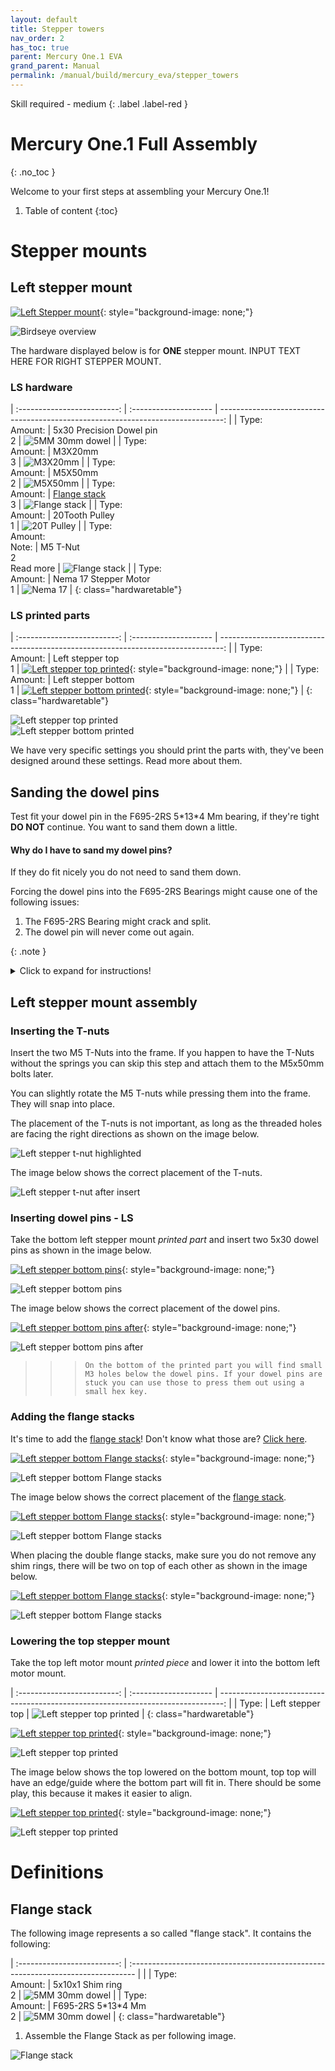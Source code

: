 ```yaml
---
layout: default
title: Stepper towers
nav_order: 2
has_toc: true
parent: Mercury One.1 EVA
grand_parent: Manual
permalink: /manual/build/mercury_eva/stepper_towers
---
```

Skill required - medium
{: .label .label-red }

# Mercury One.1 Full Assembly
{: .no_toc }

Welcome to your first steps at assembling your Mercury One.1!

1. Table of content
{:toc}

# Stepper mounts

## Left stepper mount
[![Left Stepper mount](../../../assets/images/instructions/stepper_mounts_left.png)](#lightbox__item_1){: style="background-image: none;"}

<div onclick="location.href='#left-stepper-mount';"  id="lightbox__item_1"  class="lightbox__item">
    <div class="lightbox__content">
    <div class="lightbox__titlebar"></div>
        <a href="#left-stepper-mount" class="close"></a>
        <img src="../../../assets/images/instructions/stepper_mounts_left.png" alt="Birdseye overview">
    </div>
</div>

The hardware displayed below is for __ONE__ stepper mount. INPUT TEXT HERE FOR RIGHT STEPPER MOUNT.

### LS hardware

| :-------------------------: | :--------------------       | -------------------------------------------------------------------------------: |
| Type:<br>Amount: | 5x30 Precision Dowel pin<br>2          |     ![5MM 30mm dowel](../../../assets/images/instructions/5x30_dowel_pin.png) |
| Type:<br>Amount: | M3X20mm<br>3                           |     ![M3X20mm](../../../assets/images/instructions/m3x20.png) |
| Type:<br>Amount: | M5X50mm<br>2                           |     ![M5X50mm](../../../assets/images/instructions/m5x50.png) |
| Type:<br>Amount: | [Flange stack](#flange-stack)<br>3     | ![Flange stack](../../../assets/images/instructions/flange_stack.png) |
| Type:<br>Amount: | 20Tooth Pulley<br>1          |     ![20T Pulley](../../../assets/images/instructions/20t_pulley.png) |
| Type:<br>Amount:<br>Note: | M5 T-Nut<br>2<br>Read more    | ![Flange stack](../../../assets/images/instructions/m5_rollin_tnut.png) |
| Type:<br>Amount: | Nema 17 Stepper Motor<br>1                            | ![Nema 17](../../../assets/images/instructions/nema17.png) |
{: class="hardwaretable"}

### LS printed parts

| :-------------------------: | :--------------------       | -------------------------------------------------------------------------------: |
| Type:<br>Amount: | Left stepper top<br>1        |     [![Left stepper top printed](../../../assets/images/instructions/printer_stepper_left_top.png)](#lightbox__item_2){: style="background-image: none;"} |
| Type:<br>Amount: | Left stepper bottom<br>1     |     [![Left stepper bottom printed](../../../assets/images/instructions/printed_stepper_left_bottom.png)](#lightbox__item_3){: style="background-image: none;"} |
{: class="hardwaretable"}

<div onclick="location.href='#ls-printed-parts';"  id="lightbox__item_2"  class="lightbox__item">
    <div class="lightbox__content">
    <div class="lightbox__titlebar"></div>
        <a href="#ls-printed-parts" class="close"></a>
        <img src="../../../assets/images/instructions/printer_stepper_left_top.png" alt="Left stepper top printed">
    </div>
</div>

<div onclick="location.href='#ls-printed-parts';"  id="lightbox__item_3"  class="lightbox__item">
    <div class="lightbox__content">
    <div class="lightbox__titlebar"></div>
        <a href="#ls-printed-parts" class="close"></a>
        <img src="../../../assets/images/instructions/printed_stepper_left_bottom.png" alt="Left stepper bottom printed">
    </div>
</div>

We have very specific settings you should print the parts with, they've been designed around these settings. Read more about them.

## Sanding the dowel pins

Test fit your dowel pin in the F695-2RS 5\*13\*4 Mm bearing, if they're tight **DO NOT** continue. You want to sand them down a little. 

#### Why do I have to sand my dowel pins?

If they do fit nicely you do not need to sand them down. 

Forcing the dowel pins into the F695-2RS Bearings might cause one of the following issues:

1. The F695-2RS Bearing might crack and split.
2. The dowel pin will never come out again.

{: .note }
<details>
  <summary>Click to expand for instructions!</summary>
   <br>
    Insert your pins into an electric drill and grab your sandpaper

    <dl>
        <dt>Sandpaper grit</dt>
        <dd>120 to 220</dd>
    </dl>

    <img class="roundcorners" src="../../../assets/images/instructions/assembly/left_stepper/sanding.jpg">

    <br>
    
    Test fit your Flange bearing to see if it fits.

    <img class="roundcorners" src="../../../assets/images/instructions/assembly/left_stepper/fit_drill.jpg">
</details>



## Left stepper mount assembly

### Inserting the T-nuts

Insert the two M5 T-Nuts into the frame. If you happen to have the T-Nuts without the springs you can skip this step and attach them to the M5x50mm bolts later.

You can slightly rotate the M5 T-nuts while pressing them into the frame. They will snap into place.

The placement of the T-nuts is not important, as long as the threaded holes are facing the right directions as shown on the image below.

![Left stepper t-nut highlighted](../../../assets/images/instructions/assembly/left_stepper/left_stepper_tnut_highlight.png)

The image below shows the correct placement of the T-nuts.

![Left stepper t-nut after insert](../../../assets/images/instructions/assembly/left_stepper/left_stepper_tnut_after.png)

### Inserting dowel pins - LS

Take the bottom left stepper mount *printed part* and insert two 5x30 dowel pins as shown in the image below.

[![Left stepper bottom pins](../../../assets/images/instructions/assembly/left_stepper/left_stepper_bottom_pins.png)](#lightbox__item_4){: style="background-image: none;"}


<div onclick="location.href='#inserting-dowel-pins---ls';"  id="lightbox__item_4"  class="lightbox__item">
    <div class="lightbox__content">
    <div class="lightbox__titlebar"></div>
        <a href="#inserting-dowel-pins---ls" class="close"></a>
        <img src="../../../assets/images/instructions/assembly/left_stepper/left_stepper_bottom_pins.png" alt="Left stepper bottom pins">
    </div>
</div>

The image below shows the correct placement of the dowel pins.

[![Left stepper bottom pins after](../../../assets/images/instructions/assembly/left_stepper/left_stepper_bottom_pins_after.png)](#lightbox__item_5){: style="background-image: none;"}

<div onclick="location.href='#inserting-dowel-pins---ls';"  id="lightbox__item_5"  class="lightbox__item">
    <div class="lightbox__content">
    <div class="lightbox__titlebar"></div>
        <a href="#inserting-dowel-pins---ls" class="close"></a>
        <img src="../../../assets/images/instructions/assembly/left_stepper/left_stepper_bottom_pins_after.png" alt="Left stepper bottom pins after">
    </div>
</div>

>>> ``On the bottom of the printed part you will find small M3 holes below the dowel pins. If your dowel pins are stuck you can use those to press them out using a small hex key.``

### Adding the flange stacks

It's time to add the [flange stack](#flange-stack)! Don't know what those are? [Click here](#flange-stack).

[![Left stepper bottom Flange stacks](../../../assets/images/instructions/assembly/left_stepper/left_stepper_bottom_flange.png)](#lightbox__item_6){: style="background-image: none;"}

<div onclick="location.href='#adding-the-flange-stacks';"  id="lightbox__item_6"  class="lightbox__item">
    <div class="lightbox__content">
    <div class="lightbox__titlebar"></div>
        <a href="#adding-the-flange-stacks" class="close"></a>
        <img src="../../../assets/images/instructions/assembly/left_stepper/left_stepper_bottom_flange.png" alt="Left stepper bottom Flange stacks">
    </div>
</div>


The image below shows the correct placement of the [flange stack](#flange-stack).

[![Left stepper bottom Flange stacks](../../../assets/images/instructions/assembly/left_stepper/left_stepper_bottom_flange_after.png)](#lightbox__item_7){: style="background-image: none;"}

<div onclick="location.href='#adding-the-flange-stacks';"  id="lightbox__item_7"  class="lightbox__item">
    <div class="lightbox__content">
    <div class="lightbox__titlebar"></div>
        <a href="#adding-the-flange-stacks" class="close"></a>
        <img src="../../../assets/images/instructions/assembly/left_stepper/left_stepper_bottom_flange_after.png" alt="Left stepper bottom Flange stacks">
    </div>
</div>

When placing the double flange stacks, make sure you do not remove any shim rings, there will be two on top of each other as shown in the image below.

[![Left stepper bottom Flange stacks](../../../assets/images/instructions/assembly/left_stepper/left_stepper_bottom_double_flange.png)](#lightbox__item_8){: style="background-image: none;"}

<div onclick="location.href='#adding-the-flange-stacks';"  id="lightbox__item_8"  class="lightbox__item">
    <div class="lightbox__content">
    <div class="lightbox__titlebar"></div>
        <a href="#adding-the-flange-stacks" class="close"></a>
        <img src="../../../assets/images/instructions/assembly/left_stepper/left_stepper_bottom_double_flange.png" alt="Left stepper bottom Flange stacks">
    </div>
</div>


### Lowering the top stepper mount

Take the top left motor mount *printed piece* and lower it into the bottom left motor mount.

| :-------------------------: | :--------------------       | -------------------------------------------------------------------------------: |
| Type: | Left stepper top        |     ![Left stepper top printed](../../../assets/images/instructions/printer_stepper_left_top.png) |
{: class="hardwaretable"}

[![Left stepper top printed](../../../assets/images/instructions/assembly/left_stepper/left_stepper_lower_top_print.png)](#lightbox__item_9){: style="background-image: none;"}

<div onclick="location.href='#lowering-the-top-stepper-mount';"  id="lightbox__item_9"  class="lightbox__item">
    <div class="lightbox__content">
    <div class="lightbox__titlebar"></div>
        <a href="#lowering-the-top-stepper-mount" class="close"></a>
        <img src="../../../assets/images/instructions/assembly/left_stepper/left_stepper_lower_top_print.png" alt="Left stepper top printed">
    </div>
</div>

The image below shows the top lowered on the bottom mount, top top will have an edge/guide where the bottom part will fit in.
There should be some play, this because it makes it easier to align.

[![Left stepper top printed](../../../assets/images/instructions/assembly/left_stepper/left_stepper_lower_top_print_after.png)](#lightbox__item_10){: style="background-image: none;"}

<div onclick="location.href='#lowering-the-top-stepper-mount';"  id="lightbox__item_10"  class="lightbox__item">
    <div class="lightbox__content">
    <div class="lightbox__titlebar"></div>
        <a href="#lowering-the-top-stepper-mount" class="close"></a>
        <img src="../../../assets/images/instructions/assembly/left_stepper/left_stepper_lower_top_print_after.png" alt="Left stepper top printed">
    </div>
</div>

# Definitions

## Flange stack

The following image represents a so called "flange stack".
It contains the following:


| :-------------------------: | :------------------------------------------------------------------------------- | |
| Type:<br>Amount: | 5x10x1 Shim ring<br>2       |     ![5MM 30mm dowel](../../../assets/images/instructions/m5_10_1_shim.png) |
| Type:<br>Amount: | F695-2RS 5\*13\*4 Mm<br>2       |     ![5MM 30mm dowel](../../../assets/images/instructions/f695_flange_bearing.png) |
{: class="hardwaretable"}

1. Assemble the Flange Stack as per following image.

![Flange stack](../../../assets/images/instructions/flange_stack_exploded.png)